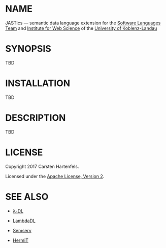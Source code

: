 # NAME

JASTics — semantic data language extension for the [Software Languages Team](http://softlang.wikidot.com/) and [Institute for Web Science](https://west.uni-koblenz.de/lambda-dl) of the [University of Koblenz-Landau](https://www.uni-koblenz-landau.de/en/university-of-koblenz-landau)


# SYNOPSIS

TBD


# INSTALLATION

TBD


# DESCRIPTION

TBD


# LICENSE

Copyright 2017 Carsten Hartenfels.

Licensed under the [Apache License, Version 2](LICENSE).


# SEE ALSO

* [λ-DL](https://west.uni-koblenz.de/lambda-dl)

* [LambdaDL](https://github.com/hartenfels/LambdaDL)

* [Semserv](https://github.com/hartenfels/Semserv)

* [HermiT](http://www.hermit-reasoner.com/)
